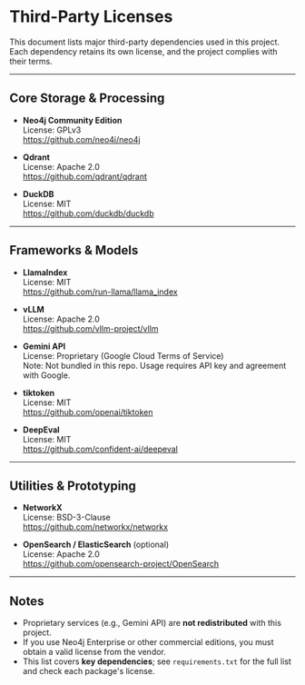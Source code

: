 # Third-Party Licenses

This document lists major third-party dependencies used in this project.  
Each dependency retains its own license, and the project complies with their terms.

---

## Core Storage & Processing

- **Neo4j Community Edition**  
  License: GPLv3  
  https://github.com/neo4j/neo4j

- **Qdrant**  
  License: Apache 2.0  
  https://github.com/qdrant/qdrant

- **DuckDB**  
  License: MIT  
  https://github.com/duckdb/duckdb

---

## Frameworks & Models

- **LlamaIndex**  
  License: MIT  
  https://github.com/run-llama/llama_index

- **vLLM**  
  License: Apache 2.0  
  https://github.com/vllm-project/vllm

- **Gemini API**  
  License: Proprietary (Google Cloud Terms of Service)  
  Note: Not bundled in this repo. Usage requires API key and agreement with Google.

- **tiktoken**  
  License: MIT  
  https://github.com/openai/tiktoken

- **DeepEval**  
  License: MIT  
  https://github.com/confident-ai/deepeval

---

## Utilities & Prototyping

- **NetworkX**  
  License: BSD-3-Clause  
  https://github.com/networkx/networkx

- **OpenSearch / ElasticSearch** (optional)  
  License: Apache 2.0  
  https://github.com/opensearch-project/OpenSearch

---

## Notes

- Proprietary services (e.g., Gemini API) are **not redistributed** with this project.  
- If you use Neo4j Enterprise or other commercial editions, you must obtain a valid license from the vendor.  
- This list covers **key dependencies**; see `requirements.txt` for the full list and check each package's license.  

